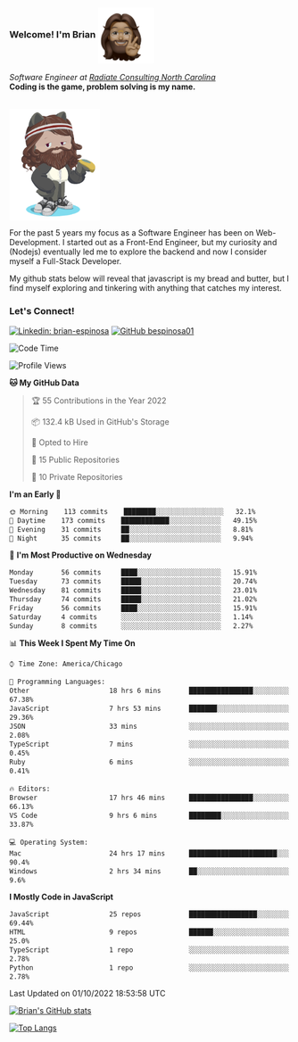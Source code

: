 ###  Welcome! I'm Brian <img align="center" src="https://github.com/bespinosa01/bespinosa01/blob/main/assets/peace-animoji.png" height="100" /></h2>
<p><em>Software Engineer at <a href="https://www.radiateconsulting.coop/north-carolina-tech-coop">Radiate Consulting North Carolina</a>
 <br/>
<!-- </br>Developer Consultant at <a href="https://codethedream.org/">Code The Dream</a> -->
</em> <b>Coding is the game, problem solving is my name.</b></p>

<br/>


 <img align="center" src="https://github.com/bespinosa01/bespinosa01/blob/main/assets/octo-me.png" height="200" /> 
 <p>
 For the past 5 years my focus as a Software Engineer has been on Web-Development. I started out as a Front-End Engineer, but my curiosity and (Nodejs) eventually led me to explore the backend and now I consider myself a Full-Stack Developer.
</p>
<p>
 My github stats below will reveal that javascript is my bread and butter, but I find myself exploring and tinkering with anything that catches my interest. 
 </p>
 
 
### Let's Connect!

[![Linkedin: brian-espinosa](https://img.shields.io/badge/-brian--espinosa-blue?style=flat-square&logo=Linkedin&logoColor=white&link=https://www.linkedin.com/in/brian-espinosa/)](https://www.linkedin.com/in/brian-espinosa/)
[![GitHub bespinosa01](https://img.shields.io/github/followers/bespinosa01?label=follow&style=social)](https://github.com/bespinosa01)



<!--START_SECTION:waka-->
![Code Time](http://img.shields.io/badge/Code%20Time-852%20hrs%2059%20mins-blue)

![Profile Views](http://img.shields.io/badge/Profile%20Views-0-blue)

**🐱 My GitHub Data** 

> 🏆 55 Contributions in the Year 2022
 > 
> 📦 132.4 kB Used in GitHub's Storage 
 > 
> 💼 Opted to Hire
 > 
> 📜 15 Public Repositories 
 > 
> 🔑 10 Private Repositories  
 > 
**I'm an Early 🐤** 

```text
🌞 Morning    113 commits    ████████░░░░░░░░░░░░░░░░░   32.1% 
🌆 Daytime    173 commits    ████████████░░░░░░░░░░░░░   49.15% 
🌃 Evening    31 commits     ██░░░░░░░░░░░░░░░░░░░░░░░   8.81% 
🌙 Night      35 commits     ██░░░░░░░░░░░░░░░░░░░░░░░   9.94%

```
📅 **I'm Most Productive on Wednesday** 

```text
Monday       56 commits     ████░░░░░░░░░░░░░░░░░░░░░   15.91% 
Tuesday      73 commits     █████░░░░░░░░░░░░░░░░░░░░   20.74% 
Wednesday    81 commits     █████░░░░░░░░░░░░░░░░░░░░   23.01% 
Thursday     74 commits     █████░░░░░░░░░░░░░░░░░░░░   21.02% 
Friday       56 commits     ████░░░░░░░░░░░░░░░░░░░░░   15.91% 
Saturday     4 commits      ░░░░░░░░░░░░░░░░░░░░░░░░░   1.14% 
Sunday       8 commits      ░░░░░░░░░░░░░░░░░░░░░░░░░   2.27%

```


📊 **This Week I Spent My Time On** 

```text
⌚︎ Time Zone: America/Chicago

💬 Programming Languages: 
Other                    18 hrs 6 mins       ████████████████░░░░░░░░░   67.38% 
JavaScript               7 hrs 53 mins       ███████░░░░░░░░░░░░░░░░░░   29.36% 
JSON                     33 mins             ░░░░░░░░░░░░░░░░░░░░░░░░░   2.08% 
TypeScript               7 mins              ░░░░░░░░░░░░░░░░░░░░░░░░░   0.45% 
Ruby                     6 mins              ░░░░░░░░░░░░░░░░░░░░░░░░░   0.41%

🔥 Editors: 
Browser                  17 hrs 46 mins      ████████████████░░░░░░░░░   66.13% 
VS Code                  9 hrs 6 mins        ████████░░░░░░░░░░░░░░░░░   33.87%

💻 Operating System: 
Mac                      24 hrs 17 mins      ██████████████████████░░░   90.4% 
Windows                  2 hrs 34 mins       ██░░░░░░░░░░░░░░░░░░░░░░░   9.6%

```

**I Mostly Code in JavaScript** 

```text
JavaScript               25 repos            █████████████████░░░░░░░░   69.44% 
HTML                     9 repos             ██████░░░░░░░░░░░░░░░░░░░   25.0% 
TypeScript               1 repo              ░░░░░░░░░░░░░░░░░░░░░░░░░   2.78% 
Python                   1 repo              ░░░░░░░░░░░░░░░░░░░░░░░░░   2.78%

```



 Last Updated on 01/10/2022 18:53:58 UTC
<!--END_SECTION:waka-->


<!--  Github STATS -->
[![Brian's GitHub stats](https://github-readme-stats.vercel.app/api?username=bespinosa01&hide=stars,contribs&count_private=true&show_icons=true)](https://github.com/anuraghazra/github-readme-stats)

[![Top Langs](https://github-readme-stats.vercel.app/api/top-langs/?username=bespinosa01&layout=compact)](https://github.com/anuraghazra/github-readme-stats)



<!--
**bespinosa01/bespinosa01** is a ✨ _special_ ✨ repository because its `README.md` (this file) appears on your GitHub profile.

Here are some ideas to get you started:

- 🔭 I’m currently working on ...
- 🌱 I’m currently learning ...
- 👯 I’m looking to collaborate on ...
- 🤔 I’m looking for help with ...
- 💬 Ask me about ...
- 📫 How to reach me: ...
- 😄 Pronouns: ...
- ⚡ Fun fact: ...
-->
